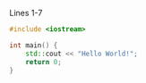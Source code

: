 Lines 1-7

```cpp
#include <iostream>

int main() {
    std::cout << "Hello World!";
    return 0;
}

```